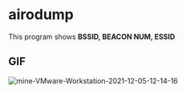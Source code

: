 # airodump
This program shows **BSSID, BEACON NUM, ESSID**

## GIF
![mine-VMware-Workstation-2021-12-05-12-14-16](https://user-images.githubusercontent.com/31784008/144732101-1d18d49c-08f9-4f81-b72b-04e83ec1d636.gif)
